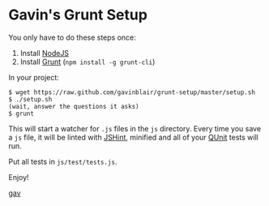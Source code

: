 Gavin's Grunt Setup
===========

You only have to do these steps once:
1. Install [NodeJS](http://nodejs.org/)
2. Install [Grunt](http://gruntjs.com/getting-started) (`npm install -g grunt-cli`)


In your project:
```
$ wget https://raw.github.com/gavinblair/grunt-setup/master/setup.sh
$ ./setup.sh
(wait, answer the questions it asks)
$ grunt
```

This will start a watcher for `.js` files in the `js` directory. Every time you save a `js` file, it will be linted with [JSHint](http://www.jshint.com/), minified and all of your [QUnit](http://qunitjs.com/) tests will run.

Put all tests in `js/test/tests.js`.

Enjoy!

[gav](http://gavinblair.github.com)
